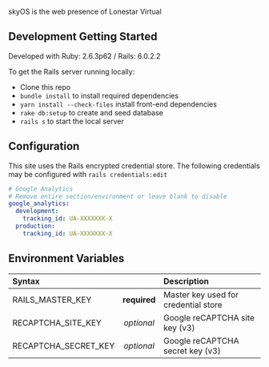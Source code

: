 skyOS is the web presence of Lonestar Virtual

## Development Getting Started

Developed with Ruby: 2.6.3p62 / Rails: 6.0.2.2

To get the Rails server running locally:

* Clone this repo
* `bundle install` to install required dependencies
* `yarn install --check-files` install front-end dependencies
* `rake db:setup` to create and seed database
* `rails s` to start the local server

## Configuration

This site uses the Rails encrypted credential store. The following
credentials may be configured with `rails credentials:edit`

```yaml
# Google Analytics
# Remove entire section/environment or leave blank to disable
google_analytics:
  development:
    tracking_id: UA-XXXXXXX-X
  production:
    tracking_id: UA-XXXXXXX-X
```

## Environment Variables

| Syntax                |             | Description                          |
| :---                  |   :----:    | :-----------                         |
| RAILS_MASTER_KEY      |**required** | Master key used for credential store |
| RECAPTCHA_SITE_KEY    | *optional*  | Google reCAPTCHA site key (v3)       |
| RECAPTCHA_SECRET_KEY  | *optional*  | Google reCAPTCHA secret key (v3)     |

